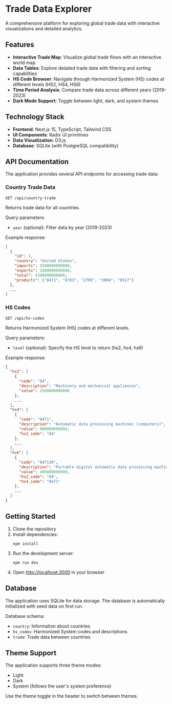# Trade Data Explorer

A comprehensive platform for exploring global trade data with interactive visualizations and detailed analytics.

## Features

- **Interactive Trade Map**: Visualize global trade flows with an interactive world map
- **Data Tables**: Explore detailed trade data with filtering and sorting capabilities
- **HS Code Browser**: Navigate through Harmonized System (HS) codes at different levels (HS2, HS4, HS6)
- **Time Period Analysis**: Compare trade data across different years (2019-2023)
- **Dark Mode Support**: Toggle between light, dark, and system themes

## Technology Stack

- **Frontend**: Next.js 15, TypeScript, Tailwind CSS
- **UI Components**: Radix UI primitives
- **Data Visualization**: D3.js
- **Database**: SQLite (with PostgreSQL compatibility)

## API Documentation

The application provides several API endpoints for accessing trade data:

### Country Trade Data

```
GET /api/country-trade
```

Returns trade data for all countries.

Query parameters:
- `year` (optional): Filter data by year (2019-2023)

Example response:
```json
[
  {
    "id": 1,
    "country": "United States",
    "imports": 2500000000000,
    "exports": 1800000000000,
    "total": 4300000000000,
    "products": ["8471", "8703", "2709", "3004", "8517"]
  },
  ...
]
```

### HS Codes

```
GET /api/hs-codes
```

Returns Harmonized System (HS) codes at different levels.

Query parameters:
- `level` (optional): Specify the HS level to return (hs2, hs4, hs6)

Example response:
```json
{
  "hs2": [
    {
      "code": "84",
      "description": "Machinery and mechanical appliances",
      "value": 2500000000000
    },
    ...
  ],
  "hs4": [
    {
      "code": "8471",
      "description": "Automatic data processing machines (computers)",
      "value": 800000000000,
      "hs2_code": "84"
    },
    ...
  ],
  "hs6": [
    {
      "code": "847130",
      "description": "Portable digital automatic data processing machines",
      "value": 400000000000,
      "hs2_code": "84",
      "hs4_code": "8471"
    },
    ...
  ]
}
```

## Getting Started

1. Clone the repository
2. Install dependencies:
   ```
   npm install
   ```
3. Run the development server:
   ```
   npm run dev
   ```
4. Open [http://localhost:3000](http://localhost:3000) in your browser

## Database

The application uses SQLite for data storage. The database is automatically initialized with seed data on first run.

Database schema:
- `country`: Information about countries
- `hs_codes`: Harmonized System codes and descriptions
- `trade`: Trade data between countries

## Theme Support

The application supports three theme modes:
- Light
- Dark
- System (follows the user's system preference)

Use the theme toggle in the header to switch between themes.
